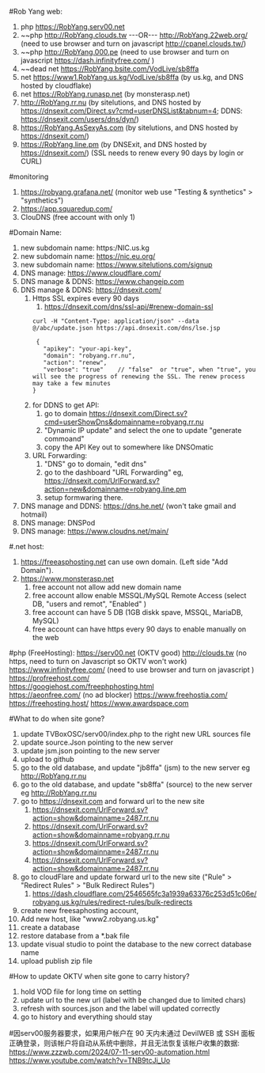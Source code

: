 #Rob Yang web:
1. php https://RobYang.serv00.net
2. ~~php http://RobYang.clouds.tw ---OR--- http://RobYang.22web.org/  (need to use browser and turn on javascript http://cpanel.clouds.tw/)
3. ~~php http://RobYang.000.pe (need to use browser and turn on javascript https://dash.infinityfree.com/  )
4. ~~dead net https://RobYang.bsite.com/VodLive/sb8ffa
5. net https://www1.RobYang.us.kg/VodLive/sb8ffa (by us.kg, and DNS hosted by cloudflake)
6. net https://RobYang.runasp.net (by monsterasp.net)
7. http://RobYang.rr.nu (by sitelutions, and DNS hosted by https://dnsexit.com/Direct.sv?cmd=userDNSList&tabnum=4; DDNS: https://dnsexit.com/users/dns/dyn/)
8. https://RobYang.AsSexyAs.com (by sitelutions, and DNS hosted by https://dnsexit.com/)
9. https://RobYang.line.pm (by DNSExit, and DNS hosted by https://dnsexit.com/) (SSL needs to renew every 90 days by login or CURL)


#monitoring 
1. https://robyang.grafana.net/ (monitor web use "Testing & synthetics" > "synthetics")
2. https://app.squaredup.com/
3. ClouDNS (free account with only 1)


#Domain Name:
1. new subdomain name: https:/NIC.us.kg
2. new subdomain name: https://nic.eu.org/
3. new subdomain name: https://www.sitelutions.com/signup 
4. DNS manage: https://www.cloudflare.com/
5. DNS manage & DDNS: https://www.changeip.com
6. DNS manage & DDNS: https://dnsexit.com/
   1. Https SSL expires every 90 days
      1. https://dnsexit.com/dns/ssl-api/#renew-domain-ssl
      ```
      curl -H "Content-Type: application/json" --data @/abc/update.json https://api.dnsexit.com/dns/lse.jsp
      ```
      ```
       {
         "apikey": "your-api-key",
         "domain": "robyang.rr.nu",
         "action": "renew",
         "verbose": "true"    // "false"  or "true", when "true", you will see the progress of renewing the SSL. The renew process may take a few minutes
      }
      ```
   2. for DDNS to get API: 
      1. go to domain https://dnsexit.com/Direct.sv?cmd=userShowDns&domainname=robyang.rr.nu
      2. "Dynamic IP update" and select the one to update "generate commoand"
      3. copy the API Key out to somewhere like DNSOmatic
   3. URL Forwarding:
      1. "DNS" go to domain, "edit dns"
      2. go to the dashboard "URL Forwarding" eg, https://dnsexit.com/UrlForward.sv?action=new&domainname=robyang.line.pm
      3. setup formwaring there.
7. DNS manage and DDNS: https://dns.he.net/ (won't take gmail and hotmail)
8. DNS manage: DNSPod
9. DNS manage: https://www.cloudns.net/main/

#.net host:
1. https://freeasphosting.net can use own domain. (Left side "Add Domain").
2. https://www.monsterasp.net  
   1. free account not allow add new domain name
   2. free account allow enable MSSQL/MySQL Remote Access (select DB, "users and remot", "Enabled" )
   3. free account can have 5 DB (1GB diskk spave, MSSQL, MariaDB, MySQL)
   4. free account can have https every 90 days to enable manually on the web




#php (FreeHosting):
https://serv00.net (OKTV good)
http://clouds.tw (no https, need to turn on Javascript so OKTV won't work)
https://www.infinityfree.com/    (need to use browser and turn on javascript )
https://profreehost.com/     
https://googiehost.com/freephphosting.html                
https://aeonfree.com/ (no ad blocker)
https://www.freehostia.com/ 
https://freehosting.host/ 
https://www.awardspace.com

#What to do when site gone?
1. update TVBoxOSC/serv00/index.php to the right new URL sources file
2. update source.Json pointing to the new server
3. update jsm.json pointing to the new server
4. upload to github
5. go to the old database, and update "jb8ffa" (jsm) to the new server eg http://RobYang.rr.nu
6. go to the old database, and update "sb8ffa" (source) to the new server eg http://RobYang.rr.nu
7. go to https://dnsexit.com and forward url to the new site
   1. https://dnsexit.com/UrlForward.sv?action=show&domainname=2487.rr.nu
   2. https://dnsexit.com/UrlForward.sv?action=show&domainname=robyang.rr.nu
   3. https://dnsexit.com/UrlForward.sv?action=show&domainname=2487.rr.nu
   4. https://dnsexit.com/UrlForward.sv?action=show&domainname=2487.rr.nu
8. go to cloudFlare and update forward url to the new site ("Rule" > "Redirect Rules" > "Bulk Redirect Rules")
   1. https://dash.cloudflare.com/2546565fc3a1939a63376c253d51c06e/robyang.us.kg/rules/redirect-rules/bulk-redirects
9.  create new freesaphosting account, 
   1. Add new host, like "www2.robyang.us.kg"
   2. create a database
   3. restore database from a *.bak file
   4. update visual studio to point the database to the new correct database name
   5. upload publish zip file


#How to update OKTV when site gone to carry history?
1. hold VOD file for long time on setting
2. update url to the new url (label with be changed due to limited chars)
3. refresh with sources.json and the label will updated correctly
4. go to history and everything should stay


#因serv00服务器要求，如果用户帐户在 90 天内未通过 DevilWEB 或 SSH 面板正确登录，则该帐户将自动从系统中删除，并且无法恢复该帐户收集的数据:
https://www.zzzwb.com/2024/07-11-serv00-automation.html
https://www.youtube.com/watch?v=TNB9tcJi_Uo




